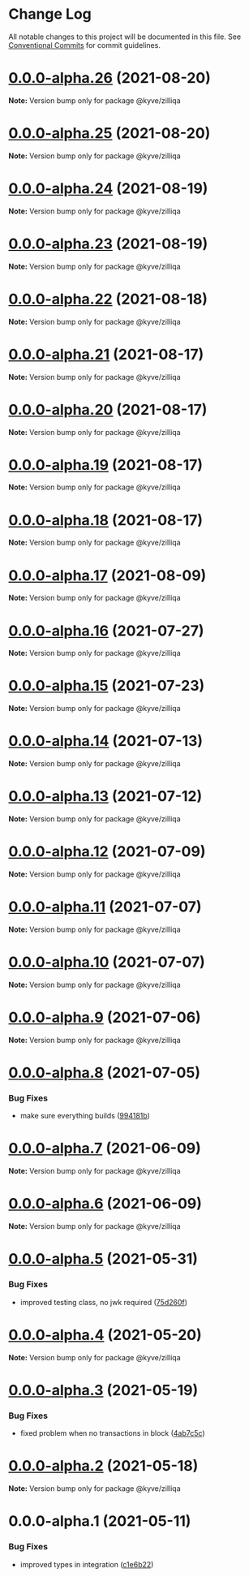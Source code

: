 # Change Log

All notable changes to this project will be documented in this file.
See [Conventional Commits](https://conventionalcommits.org) for commit guidelines.

# [0.0.0-alpha.26](https://github.com/KYVENetwork/zilliqa/compare/@kyve/zilliqa@0.0.0-alpha.25...@kyve/zilliqa@0.0.0-alpha.26) (2021-08-20)

**Note:** Version bump only for package @kyve/zilliqa





# [0.0.0-alpha.25](https://github.com/KYVENetwork/zilliqa/compare/@kyve/zilliqa@0.0.0-alpha.24...@kyve/zilliqa@0.0.0-alpha.25) (2021-08-20)

**Note:** Version bump only for package @kyve/zilliqa





# [0.0.0-alpha.24](https://github.com/KYVENetwork/zilliqa/compare/@kyve/zilliqa@0.0.0-alpha.23...@kyve/zilliqa@0.0.0-alpha.24) (2021-08-19)

**Note:** Version bump only for package @kyve/zilliqa





# [0.0.0-alpha.23](https://github.com/KYVENetwork/zilliqa/compare/@kyve/zilliqa@0.0.0-alpha.22...@kyve/zilliqa@0.0.0-alpha.23) (2021-08-19)

**Note:** Version bump only for package @kyve/zilliqa





# [0.0.0-alpha.22](https://github.com/KYVENetwork/zilliqa/compare/@kyve/zilliqa@0.0.0-alpha.21...@kyve/zilliqa@0.0.0-alpha.22) (2021-08-18)

**Note:** Version bump only for package @kyve/zilliqa





# [0.0.0-alpha.21](https://github.com/KYVENetwork/zilliqa/compare/@kyve/zilliqa@0.0.0-alpha.20...@kyve/zilliqa@0.0.0-alpha.21) (2021-08-17)

**Note:** Version bump only for package @kyve/zilliqa





# [0.0.0-alpha.20](https://github.com/KYVENetwork/zilliqa/compare/@kyve/zilliqa@0.0.0-alpha.19...@kyve/zilliqa@0.0.0-alpha.20) (2021-08-17)

**Note:** Version bump only for package @kyve/zilliqa





# [0.0.0-alpha.19](https://github.com/KYVENetwork/zilliqa/compare/@kyve/zilliqa@0.0.0-alpha.18...@kyve/zilliqa@0.0.0-alpha.19) (2021-08-17)

**Note:** Version bump only for package @kyve/zilliqa





# [0.0.0-alpha.18](https://github.com/KYVENetwork/zilliqa/compare/@kyve/zilliqa@0.0.0-alpha.17...@kyve/zilliqa@0.0.0-alpha.18) (2021-08-17)

**Note:** Version bump only for package @kyve/zilliqa





# [0.0.0-alpha.17](https://github.com/KYVENetwork/zilliqa/compare/@kyve/zilliqa@0.0.0-alpha.16...@kyve/zilliqa@0.0.0-alpha.17) (2021-08-09)

**Note:** Version bump only for package @kyve/zilliqa





# [0.0.0-alpha.16](https://github.com/KYVENetwork/zilliqa/compare/@kyve/zilliqa@0.0.0-alpha.15...@kyve/zilliqa@0.0.0-alpha.16) (2021-07-27)

**Note:** Version bump only for package @kyve/zilliqa





# [0.0.0-alpha.15](https://github.com/KYVENetwork/zilliqa/compare/@kyve/zilliqa@0.0.0-alpha.14...@kyve/zilliqa@0.0.0-alpha.15) (2021-07-23)

**Note:** Version bump only for package @kyve/zilliqa





# [0.0.0-alpha.14](https://github.com/KYVENetwork/zilliqa/compare/@kyve/zilliqa@0.0.0-alpha.13...@kyve/zilliqa@0.0.0-alpha.14) (2021-07-13)

**Note:** Version bump only for package @kyve/zilliqa





# [0.0.0-alpha.13](https://github.com/KYVENetwork/zilliqa/compare/@kyve/zilliqa@0.0.0-alpha.12...@kyve/zilliqa@0.0.0-alpha.13) (2021-07-12)

**Note:** Version bump only for package @kyve/zilliqa





# [0.0.0-alpha.12](https://github.com/KYVENetwork/zilliqa/compare/@kyve/zilliqa@0.0.0-alpha.11...@kyve/zilliqa@0.0.0-alpha.12) (2021-07-09)

**Note:** Version bump only for package @kyve/zilliqa





# [0.0.0-alpha.11](https://github.com/KYVENetwork/zilliqa/compare/@kyve/zilliqa@0.0.0-alpha.10...@kyve/zilliqa@0.0.0-alpha.11) (2021-07-07)

**Note:** Version bump only for package @kyve/zilliqa





# [0.0.0-alpha.10](https://github.com/KYVENetwork/zilliqa/compare/@kyve/zilliqa@0.0.0-alpha.9...@kyve/zilliqa@0.0.0-alpha.10) (2021-07-07)

**Note:** Version bump only for package @kyve/zilliqa





# [0.0.0-alpha.9](https://github.com/KYVENetwork/zilliqa/compare/@kyve/zilliqa@0.0.0-alpha.8...@kyve/zilliqa@0.0.0-alpha.9) (2021-07-06)

**Note:** Version bump only for package @kyve/zilliqa





# [0.0.0-alpha.8](https://github.com/KYVENetwork/zilliqa/compare/@kyve/zilliqa@0.0.0-alpha.7...@kyve/zilliqa@0.0.0-alpha.8) (2021-07-05)


### Bug Fixes

* make sure everything builds ([994181b](https://github.com/KYVENetwork/zilliqa/commit/994181bbbc4b242c59545b29f7234f8bc0b822e4))





# [0.0.0-alpha.7](https://github.com/KYVENetwork/zilliqa/compare/@kyve/zilliqa@0.0.0-alpha.6...@kyve/zilliqa@0.0.0-alpha.7) (2021-06-09)

**Note:** Version bump only for package @kyve/zilliqa





# [0.0.0-alpha.6](https://github.com/KYVENetwork/zilliqa/compare/@kyve/zilliqa@0.0.0-alpha.5...@kyve/zilliqa@0.0.0-alpha.6) (2021-06-09)

**Note:** Version bump only for package @kyve/zilliqa





# [0.0.0-alpha.5](https://github.com/KYVENetwork/zilliqa/compare/@kyve/zilliqa@0.0.0-alpha.4...@kyve/zilliqa@0.0.0-alpha.5) (2021-05-31)


### Bug Fixes

* improved testing class, no jwk required ([75d260f](https://github.com/KYVENetwork/zilliqa/commit/75d260f0753d53ada6bc41138b8ccf809b9b3cd2))





# [0.0.0-alpha.4](https://github.com/KYVENetwork/zilliqa/compare/@kyve/zilliqa@0.0.0-alpha.3...@kyve/zilliqa@0.0.0-alpha.4) (2021-05-20)

**Note:** Version bump only for package @kyve/zilliqa





# [0.0.0-alpha.3](https://github.com/KYVENetwork/zilliqa/compare/@kyve/zilliqa@0.0.0-alpha.2...@kyve/zilliqa@0.0.0-alpha.3) (2021-05-19)


### Bug Fixes

* fixed problem when no transactions in block ([4ab7c5c](https://github.com/KYVENetwork/zilliqa/commit/4ab7c5cd30b4ddca2e1b72e3c084e85150a93eb1))





# [0.0.0-alpha.2](https://github.com/KYVENetwork/zilliqa/compare/@kyve/zilliqa@0.0.0-alpha.1...@kyve/zilliqa@0.0.0-alpha.2) (2021-05-18)

**Note:** Version bump only for package @kyve/zilliqa





# 0.0.0-alpha.1 (2021-05-11)


### Bug Fixes

* improved types in integration ([c1e6b22](https://github.com/KYVENetwork/zilliqa/commit/c1e6b220ed0648ac91f86bbb1a2779124c68e6e8))
